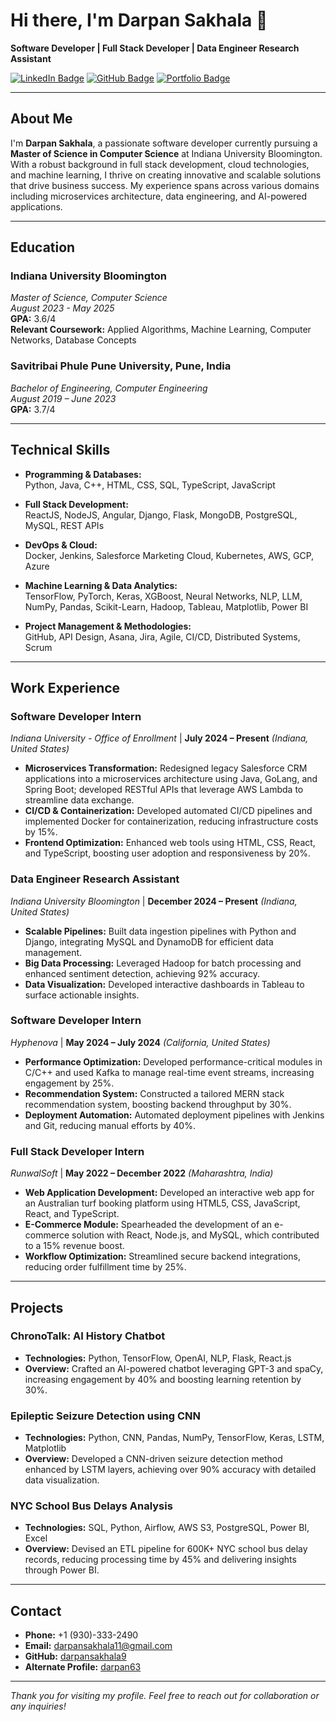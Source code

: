 # Hi there, I'm **Darpan Sakhala** 👋

**Software Developer | Full Stack Developer | Data Engineer Research Assistant**

[![LinkedIn Badge](https://img.shields.io/badge/-LinkedIn-blue?style=flat-square&logo=linkedin&logoColor=white)](https://www.linkedin.com/in/darpansakhala9/)
[![GitHub Badge](https://img.shields.io/badge/-GitHub-black?style=flat-square&logo=github)](https://github.com/darpan63)
[![Portfolio Badge](https://img.shields.io/badge/-Portfolio-4CAF50?style=flat-square)](https://www.codewithdarpan.tech/) 

---

## About Me

I'm **Darpan Sakhala**, a passionate software developer currently pursuing a **Master of Science in Computer Science** at Indiana University Bloomington. With a robust background in full stack development, cloud technologies, and machine learning, I thrive on creating innovative and scalable solutions that drive business success. My experience spans across various domains including microservices architecture, data engineering, and AI-powered applications.

---

## Education

### **Indiana University Bloomington**  
*Master of Science, Computer Science*  
_August 2023 - May 2025_  
**GPA:** 3.6/4  
**Relevant Coursework:** Applied Algorithms, Machine Learning, Computer Networks, Database Concepts

### **Savitribai Phule Pune University, Pune, India**  
*Bachelor of Engineering, Computer Engineering*  
_August 2019 – June 2023_  
**GPA:** 3.7/4

---

## Technical Skills

- **Programming & Databases:**  
  Python, Java, C++, HTML, CSS, SQL, TypeScript, JavaScript

- **Full Stack Development:**  
  ReactJS, NodeJS, Angular, Django, Flask, MongoDB, PostgreSQL, MySQL, REST APIs

- **DevOps & Cloud:**  
  Docker, Jenkins, Salesforce Marketing Cloud, Kubernetes, AWS, GCP, Azure

- **Machine Learning & Data Analytics:**  
  TensorFlow, PyTorch, Keras, XGBoost, Neural Networks, NLP, LLM, NumPy, Pandas, Scikit-Learn, Hadoop, Tableau, Matplotlib, Power BI

- **Project Management & Methodologies:**  
  GitHub, API Design, Asana, Jira, Agile, CI/CD, Distributed Systems, Scrum

---

## Work Experience

### **Software Developer Intern**  
*Indiana University - Office of Enrollment* | **July 2024 – Present** _(Indiana, United States)_  
- **Microservices Transformation:** Redesigned legacy Salesforce CRM applications into a microservices architecture using Java, GoLang, and Spring Boot; developed RESTful APIs that leverage AWS Lambda to streamline data exchange.
- **CI/CD & Containerization:** Developed automated CI/CD pipelines and implemented Docker for containerization, reducing infrastructure costs by 15%.
- **Frontend Optimization:** Enhanced web tools using HTML, CSS, React, and TypeScript, boosting user adoption and responsiveness by 20%.

### **Data Engineer Research Assistant**  
*Indiana University Bloomington* | **December 2024 – Present** _(Indiana, United States)_  
- **Scalable Pipelines:** Built data ingestion pipelines with Python and Django, integrating MySQL and DynamoDB for efficient data management.
- **Big Data Processing:** Leveraged Hadoop for batch processing and enhanced sentiment detection, achieving 92% accuracy.
- **Data Visualization:** Developed interactive dashboards in Tableau to surface actionable insights.

### **Software Developer Intern**  
*Hyphenova* | **May 2024 – July 2024** _(California, United States)_  
- **Performance Optimization:** Developed performance-critical modules in C/C++ and used Kafka to manage real-time event streams, increasing engagement by 25%.
- **Recommendation System:** Constructed a tailored MERN stack recommendation system, boosting backend throughput by 30%.
- **Deployment Automation:** Automated deployment pipelines with Jenkins and Git, reducing manual efforts by 40%.

### **Full Stack Developer Intern**  
*RunwalSoft* | **May 2022 – December 2022** _(Maharashtra, India)_  
- **Web Application Development:** Developed an interactive web app for an Australian turf booking platform using HTML5, CSS, JavaScript, React, and TypeScript.
- **E-Commerce Module:** Spearheaded the development of an e-commerce solution with React, Node.js, and MySQL, which contributed to a 15% revenue boost.
- **Workflow Optimization:** Streamlined secure backend integrations, reducing order fulfillment time by 25%.

---

## Projects

### **ChronoTalk: AI History Chatbot**
- **Technologies:** Python, TensorFlow, OpenAI, NLP, Flask, React.js  
- **Overview:** Crafted an AI-powered chatbot leveraging GPT-3 and spaCy, increasing engagement by 40% and boosting learning retention by 30%.

### **Epileptic Seizure Detection using CNN**
- **Technologies:** Python, CNN, Pandas, NumPy, TensorFlow, Keras, LSTM, Matplotlib  
- **Overview:** Developed a CNN-driven seizure detection method enhanced by LSTM layers, achieving over 90% accuracy with detailed data visualization.

### **NYC School Bus Delays Analysis**
- **Technologies:** SQL, Python, Airflow, AWS S3, PostgreSQL, Power BI, Excel  
- **Overview:** Devised an ETL pipeline for 600K+ NYC school bus delay records, reducing processing time by 45% and delivering insights through Power BI.

---

## Contact

- **Phone:** +1 (930)-333-2490  
- **Email:** [darpansakhala11@gmail.com](mailto:darpansakhala11@gmail.com)  
- **GitHub:** [darpansakhala9](https://github.com/darpansakhala9)  
- **Alternate Profile:** [darpan63](https://github.com/darpan63)

---

*Thank you for visiting my profile. Feel free to reach out for collaboration or any inquiries!*
